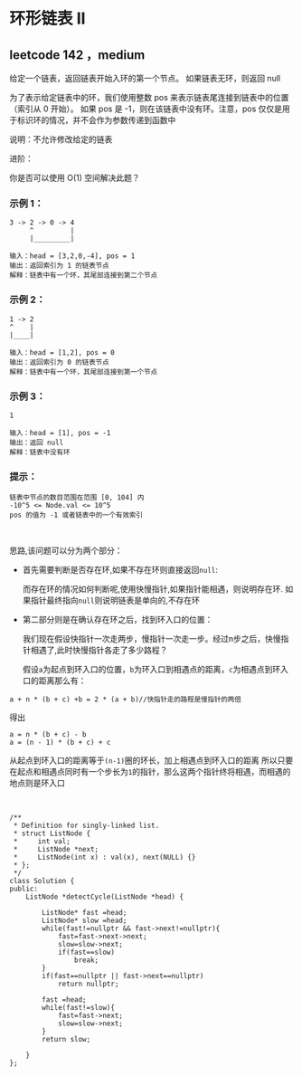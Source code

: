# 环形链表 II
## leetcode 142 ，medium

给定一个链表，返回链表开始入环的第一个节点。 如果链表无环，则返回 null

为了表示给定链表中的环，我们使用整数 pos 来表示链表尾连接到链表中的位置（索引从 0 开始）。 如果 pos 是 -1，则在该链表中没有环。注意，pos 仅仅是用于标识环的情况，并不会作为参数传递到函数中

说明：不允许修改给定的链表

进阶：

你是否可以使用 O(1) 空间解决此题？
 

### 示例 1：
```
3 -> 2 -> 0 -> 4
     ^         |
     |_________|
```
```
输入：head = [3,2,0,-4], pos = 1
输出：返回索引为 1 的链表节点
解释：链表中有一个环，其尾部连接到第二个节点
```
### 示例 2：
```
1 -> 2
^    |
|____|
```
```
输入：head = [1,2], pos = 0
输出：返回索引为 0 的链表节点
解释：链表中有一个环，其尾部连接到第一个节点
```
### 示例 3：
```
1
```
```
输入：head = [1], pos = -1
输出：返回 null
解释：链表中没有环
```
### 提示：
```
链表中节点的数目范围在范围 [0, 104] 内
-10^5 <= Node.val <= 10^5
pos 的值为 -1 或者链表中的一个有效索引
```
<br>

思路,该问题可以分为两个部分：
- 首先需要判断是否存在环,如果不存在环则直接返回`null`:

  而存在环的情况如何判断呢,使用快慢指针,如果指针能相遇，则说明存在环. 如果指针最终指向`null`则说明链表是单向的,不存在环

- 第二部分则是在确认存在环之后，找到环入口的位置：
  
  我们现在假设快指针一次走两步，慢指针一次走一步。经过n步之后，快慢指针相遇了,此时快慢指针各走了多少路程？
  
   假设`a`为起点到环入口的位置，`b`为环入口到相遇点的距离，`c`为相遇点到环入口的距离那么有：

```
a + n * (b + c) +b = 2 * (a + b)//快指针走的路程是慢指针的两倍
```
得出
```
a = n * (b + c) - b
a = (n - 1) * (b + c) + c
```
从起点到环入口的距离等于`(n-1)`圈的环长，加上相遇点到环入口的距离
所以只要在起点和相遇点同时有一个步长为`1`的指针，那么这两个指针终将相遇，而相遇的地点则是环入口


<br>

```
/**
 * Definition for singly-linked list.
 * struct ListNode {
 *     int val;
 *     ListNode *next;
 *     ListNode(int x) : val(x), next(NULL) {}
 * };
 */
class Solution {
public:
    ListNode *detectCycle(ListNode *head) {
        
        ListNode* fast =head;
        ListNode* slow =head;
        while(fast!=nullptr && fast->next!=nullptr){
            fast=fast->next->next;
            slow=slow->next;
            if(fast==slow)
                break;
        }
        if(fast==nullptr || fast->next==nullptr)
            return nullptr;
        
        fast =head;
        while(fast!=slow){
            fast=fast->next;
            slow=slow->next;
        }
        return slow;

    }
};
```
